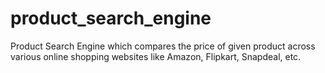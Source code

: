 # product_search_engine
Product Search Engine which compares the price of given product across various online shopping websites like Amazon, Flipkart, Snapdeal, etc.
